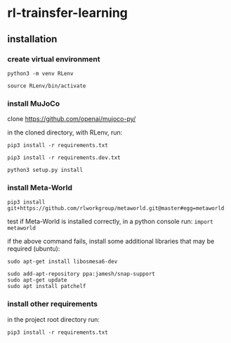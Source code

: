# rl-trainsfer-learning

## installation

### create virtual environment

`python3 -m venv RLenv` 

`source RLenv/bin/activate` 

### install MuJoCo

clone https://github.com/openai/mujoco-py/

in the cloned directory, with RLenv, run:

`pip3 install -r requirements.txt`

`pip3 install -r requirements.dev.txt`

`python3 setup.py install`

### install Meta-World

`pip3 install git+https://github.com/rlworkgroup/metaworld.git@master#egg=metaworld`

test if Meta-World is installed correctly, in a python console run: `import metaworld`

if the above command fails, install some additional libraries that may be required (ubuntu):

`sudo apt-get install libosmesa6-dev`

```
sudo add-apt-repository ppa:jamesh/snap-support 
sudo apt-get update
sudo apt install patchelf
```


### install other requirements

in the project root directory run:

`pip3 install -r requirements.txt`


